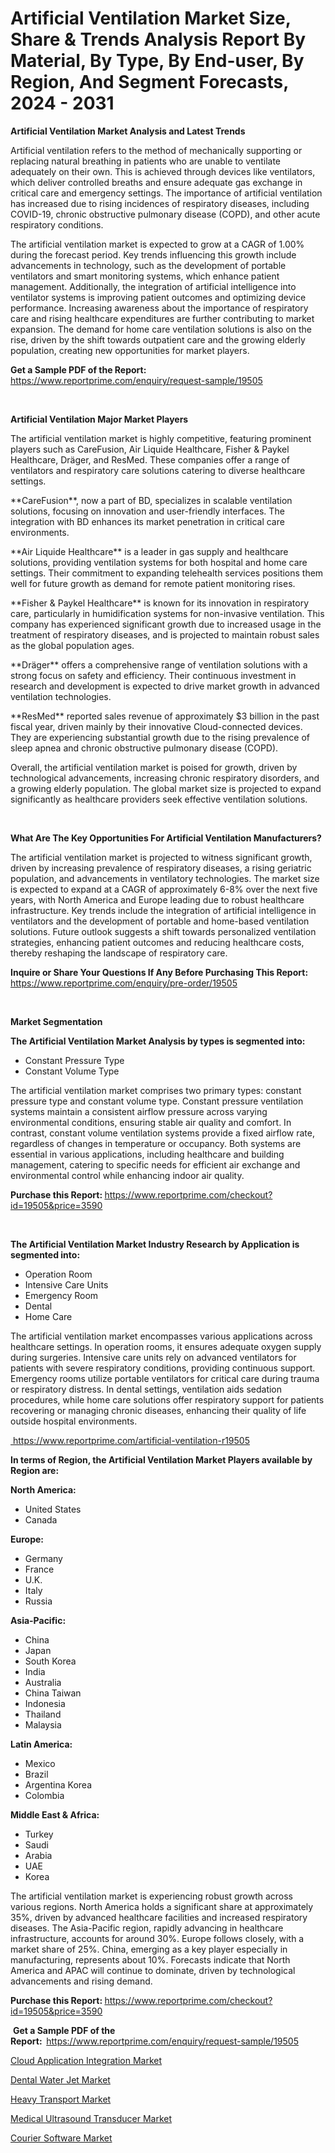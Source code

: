 <p><h1>Artificial Ventilation Market Size, Share & Trends Analysis Report By Material, By Type, By End-user, By Region, And Segment Forecasts, 2024 - 2031</h1></p><p><strong>Artificial Ventilation Market Analysis and Latest Trends</strong></p>
<p><p>Artificial ventilation refers to the method of mechanically supporting or replacing natural breathing in patients who are unable to ventilate adequately on their own. This is achieved through devices like ventilators, which deliver controlled breaths and ensure adequate gas exchange in critical care and emergency settings. The importance of artificial ventilation has increased due to rising incidences of respiratory diseases, including COVID-19, chronic obstructive pulmonary disease (COPD), and other acute respiratory conditions.</p><p>The artificial ventilation market is expected to grow at a CAGR of 1.00% during the forecast period. Key trends influencing this growth include advancements in technology, such as the development of portable ventilators and smart monitoring systems, which enhance patient management. Additionally, the integration of artificial intelligence into ventilator systems is improving patient outcomes and optimizing device performance. Increasing awareness about the importance of respiratory care and rising healthcare expenditures are further contributing to market expansion. The demand for home care ventilation solutions is also on the rise, driven by the shift towards outpatient care and the growing elderly population, creating new opportunities for market players.</p></p>
<p><strong>Get a Sample PDF of the Report:&nbsp;</strong> <a href="https://www.reportprime.com/enquiry/request-sample/19505?utm_campaign=57&utm_medium=2&utm_source=Github&utm_content=ia&utm_term=23112024&utm_id=artificial-ventilation">https://www.reportprime.com/enquiry/request-sample/19505</a></p>
<p>&nbsp;</p>
<p><strong>Artificial Ventilation Major Market Players</strong></p>
<p><p>The artificial ventilation market is highly competitive, featuring prominent players such as CareFusion, Air Liquide Healthcare, Fisher & Paykel Healthcare, Dräger, and ResMed. These companies offer a range of ventilators and respiratory care solutions catering to diverse healthcare settings.</p><p>**CareFusion**, now a part of BD, specializes in scalable ventilation solutions, focusing on innovation and user-friendly interfaces. The integration with BD enhances its market penetration in critical care environments. </p><p>**Air Liquide Healthcare** is a leader in gas supply and healthcare solutions, providing ventilation systems for both hospital and home care settings. Their commitment to expanding telehealth services positions them well for future growth as demand for remote patient monitoring rises.</p><p>**Fisher & Paykel Healthcare** is known for its innovation in respiratory care, particularly in humidification systems for non-invasive ventilation. This company has experienced significant growth due to increased usage in the treatment of respiratory diseases, and is projected to maintain robust sales as the global population ages.</p><p>**Dräger** offers a comprehensive range of ventilation solutions with a strong focus on safety and efficiency. Their continuous investment in research and development is expected to drive market growth in advanced ventilation technologies.</p><p>**ResMed** reported sales revenue of approximately $3 billion in the past fiscal year, driven mainly by their innovative Cloud-connected devices. They are experiencing substantial growth due to the rising prevalence of sleep apnea and chronic obstructive pulmonary disease (COPD).</p><p>Overall, the artificial ventilation market is poised for growth, driven by technological advancements, increasing chronic respiratory disorders, and a growing elderly population. The global market size is projected to expand significantly as healthcare providers seek effective ventilation solutions.</p></p>
<p>&nbsp;</p>
<p><strong>What Are The Key Opportunities For Artificial Ventilation Manufacturers?</strong></p>
<p><p>The artificial ventilation market is projected to witness significant growth, driven by increasing prevalence of respiratory diseases, a rising geriatric population, and advancements in ventilatory technologies. The market size is expected to expand at a CAGR of approximately 6-8% over the next five years, with North America and Europe leading due to robust healthcare infrastructure. Key trends include the integration of artificial intelligence in ventilators and the development of portable and home-based ventilation solutions. Future outlook suggests a shift towards personalized ventilation strategies, enhancing patient outcomes and reducing healthcare costs, thereby reshaping the landscape of respiratory care.</p></p>
<p><strong>Inquire or Share Your Questions If Any Before Purchasing This Report:</strong> <a href="https://www.reportprime.com/enquiry/pre-order/19505?utm_campaign=57&utm_medium=2&utm_source=Github&utm_content=ia&utm_term=23112024&utm_id=artificial-ventilation">https://www.reportprime.com/enquiry/pre-order/19505</a></p>
<p>&nbsp;</p>
<p><strong>Market Segmentation</strong></p>
<p><strong>The Artificial Ventilation Market Analysis by types is segmented into:</strong></p>
<p><ul><li>Constant Pressure Type</li><li>Constant Volume Type</li></ul></p>
<p><p>The artificial ventilation market comprises two primary types: constant pressure type and constant volume type. Constant pressure ventilation systems maintain a consistent airflow pressure across varying environmental conditions, ensuring stable air quality and comfort. In contrast, constant volume ventilation systems provide a fixed airflow rate, regardless of changes in temperature or occupancy. Both systems are essential in various applications, including healthcare and building management, catering to specific needs for efficient air exchange and environmental control while enhancing indoor air quality.</p></p>
<p><strong>Purchase this Report:&nbsp;</strong><a href="https://www.reportprime.com/checkout?id=19505&price=3590&utm_campaign=57&utm_medium=2&utm_source=Github&utm_content=ia&utm_term=23112024&utm_id=artificial-ventilation">https://www.reportprime.com/checkout?id=19505&price=3590</a></p>
<p>&nbsp;</p>
<p><strong>The Artificial Ventilation Market Industry Research by Application is segmented into:</strong></p>
<p><ul><li>Operation Room</li><li>Intensive Care Units</li><li>Emergency Room</li><li>Dental</li><li>Home Care</li></ul></p>
<p><p>The artificial ventilation market encompasses various applications across healthcare settings. In operation rooms, it ensures adequate oxygen supply during surgeries. Intensive care units rely on advanced ventilators for patients with severe respiratory conditions, providing continuous support. Emergency rooms utilize portable ventilators for critical care during trauma or respiratory distress. In dental settings, ventilation aids sedation procedures, while home care solutions offer respiratory support for patients recovering or managing chronic diseases, enhancing their quality of life outside hospital environments.</p></p>
<p><a href="https://www.reportprime.com/artificial-ventilation-r19505?utm_campaign=57&utm_medium=2&utm_source=Github&utm_content=ia&utm_term=23112024&utm_id=artificial-ventilation">&nbsp;https://www.reportprime.com/artificial-ventilation-r19505</a></p>
<p><strong>In terms of Region, the Artificial Ventilation Market Players available by Region are:</strong></p>
<p>
    <p> <strong> North America: </strong>
        <ul>
            <li>United States</li>
            <li>Canada</li>
        </ul>
        </p> 
    <p> <strong> Europe: </strong>
        <ul>
            <li>Germany</li>
            <li>France</li>
            <li>U.K.</li>
            <li>Italy</li>
            <li>Russia</li>
        </ul>
        </p> 
    <p> <strong> Asia-Pacific: </strong>
        <ul>
            <li>China</li>
            <li>Japan</li>
            <li>South Korea</li>
            <li>India</li>
            <li>Australia</li>
            <li>China Taiwan</li>
            <li>Indonesia</li>
            <li>Thailand</li>
            <li>Malaysia</li>
        </ul>
        </p> 
    <p> <strong> Latin America: </strong>
        <ul>
            <li>Mexico</li>
            <li>Brazil</li>
            <li>Argentina Korea</li>
            <li>Colombia</li>
        </ul>
        </p> 
    <p> <strong> Middle East & Africa: </strong>
        <ul>
            <li>Turkey</li>
            <li>Saudi</li>
            <li>Arabia</li>
            <li>UAE</li>
            <li>Korea</li>
        </ul>
    </p>
    </p>
<p><p>The artificial ventilation market is experiencing robust growth across various regions. North America holds a significant share at approximately 35%, driven by advanced healthcare facilities and increased respiratory diseases. The Asia-Pacific region, rapidly advancing in healthcare infrastructure, accounts for around 30%. Europe follows closely, with a market share of 25%. China, emerging as a key player especially in manufacturing, represents about 10%. Forecasts indicate that North America and APAC will continue to dominate, driven by technological advancements and rising demand.</p></p>
<p><strong>Purchase this Report: </strong><a href="https://www.reportprime.com/checkout?id=19505&price=3590&utm_campaign=57&utm_medium=2&utm_source=Github&utm_content=ia&utm_term=23112024&utm_id=artificial-ventilation">https://www.reportprime.com/checkout?id=19505&price=3590</a></p>
<p>&nbsp;<strong>Get a Sample PDF of the Report:&nbsp;&nbsp;</strong><a href="https://www.reportprime.com/enquiry/request-sample/19505?utm_campaign=57&utm_medium=2&utm_source=Github&utm_content=ia&utm_term=23112024&utm_id=artificial-ventilation">https://www.reportprime.com/enquiry/request-sample/19505</a></p>
<p><strong></strong></p>
<p><p><a href="https://issuu.com/reportprime-2/docs/cloud-application-integration-marke_37c1bf053f98ae?utm_campaign=57&utm_medium=2&utm_source=Github&utm_content=ia&utm_term=23112024&utm_id=artificial-ventilation">Cloud Application Integration Market</a></p><p><a href="https://github.com/AshrafKhan865/Market-Research-Report-List-1/blob/main/dental-water-jet-market.md?utm_campaign=57&utm_medium=2&utm_source=Github&utm_content=ia&utm_term=23112024&utm_id=artificial-ventilation">Dental Water Jet Market</a></p><p><a href="https://issuu.com/reportprime-2/docs/heavy-transport-market-size-2030.pp_599b81ce06987e?utm_campaign=57&utm_medium=2&utm_source=Github&utm_content=ia&utm_term=23112024&utm_id=artificial-ventilation">Heavy Transport Market</a></p><p><a href="https://github.com/gullattedenna/Market-Research-Report-List-1/blob/main/medical-ultrasound-transducer-market.md?utm_campaign=57&utm_medium=2&utm_source=Github&utm_content=ia&utm_term=23112024&utm_id=artificial-ventilation">Medical Ultrasound Transducer Market</a></p><p><a href="https://www.linkedin.com/pulse/revenue-projections-courier-software-market-85-cagr-from-2024-ast3c?utm_campaign=57&utm_medium=2&utm_source=Github&utm_content=ia&utm_term=23112024&utm_id=artificial-ventilation">Courier Software Market</a></p></p>